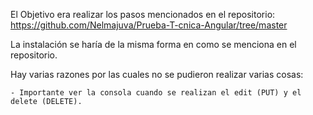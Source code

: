 El Objetivo era realizar los pasos mencionados en el repositorio: <a>https://github.com/Nelmajuva/Prueba-T-cnica-Angular/tree/master</a>

La instalación se haría de la misma forma en como se menciona en el repositorio.

Hay varias razones por las cuales no se pudieron realizar varias cosas: <br>

    - Importante ver la consola cuando se realizan el edit (PUT) y el delete (DELETE).
